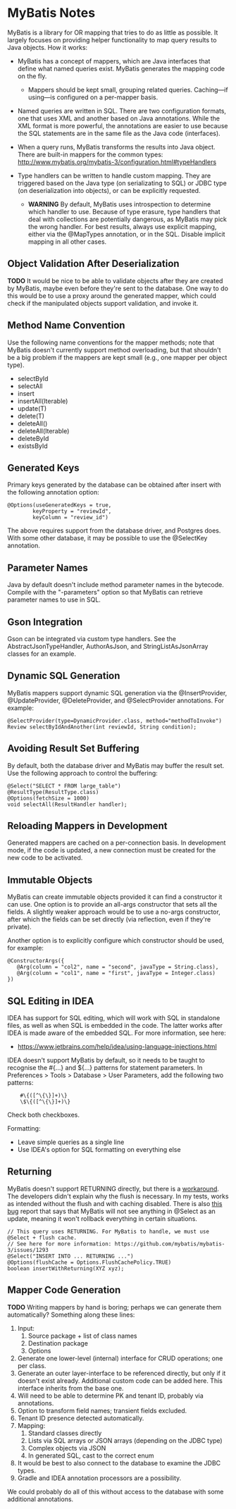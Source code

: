 # MyBatis Notes

MyBatis is a library for OR mapping that tries to do as little as possible. It largely focuses on providing helper functionality to map query results to Java objects. How it works:

* MyBatis has a concept of mappers, which are Java interfaces that define what named queries exist. MyBatis generates the mapping code on the fly.

   * Mappers should be kept small, grouping related queries. Caching—if using—is configured 
   on a per-mapper basis.

* Named queries are written in SQL. There are two configuration formats, one that uses XML and another based on Java annotations. While the XML format is more powerful, the annotations are easier to use because the SQL statements are in the same file as the Java code (interfaces).

* When a query runs, MyBatis transforms the results into Java object. There are built-in mappers for the common types: http://www.mybatis.org/mybatis-3/configuration.html#typeHandlers 

* Type handlers can be written to handle custom mapping. They are triggered based on the Java type (on serializating to SQL) or JDBC type (on deserialization into objects), or can be explicitly requested.

   * **WARNING** By default, MyBatis uses introspection to determine which handler to use. Because of type erasure, type handlers that deal with collections are potentially dangerous, as MyBatis may pick the wrong handler. For best results, always use explicit mapping, either via the @MapTypes annotation, or in the SQL. Disable implicit mapping in all other cases.

## Object Validation After Deserialization

**TODO** It would be nice to be able to validate objects after they are created by MyBatis, maybe even before they're sent to the database. One way to do this would be to use a proxy around the generated mapper, which could check if the manipulated objects support validation, and invoke it.

## Method Name Convention

Use the following name conventions for the mapper methods; note that MyBatis doesn't currently support method overloading, but that shouldn't be a big problem if the mappers are kept small (e.g., one mapper per object type).

* selectById
* selectAll
* insert
* insertAll(Iterable<T>)
* update(T)
* delete(T)
* deleteAll()
* deleteAll(Iterable<T>)
* deleteById
* existsById

## Generated Keys

Primary keys generated by the database can be obtained after insert with the following annotation option:

```
@Options(useGeneratedKeys = true,
        keyProperty = "reviewId",
        keyColumn = "review_id")
```        

The above requires support from the database driver, and Postgres does. With some other database, it may be possible to use the @SelectKey annotation.
 
## Parameter Names

Java by default doesn't include method parameter names in the bytecode. Compile with the "-parameters" option so that MyBatis can retrieve parameter names to use in SQL.

## Gson Integration

Gson can be integrated via custom type handlers. See the AbstractJsonTypeHandler, AuthorAsJson, and StringListAsJsonArray classes for an example.

## Dynamic SQL Generation

MyBatis mappers support dynamic SQL generation via the @InsertProvider, @UpdateProvider, @DeleteProvider, and @SelectProvider annotations. For example:

```
@SelectProvider(type=DynamicProvider.class, method="methodToInvoke")
Review selectByIdAndAnother(int reviewId, String condition);
```

## Avoiding Result Set Buffering

By default, both the database driver and MyBatis may buffer the result set. Use the following approach to control the buffering:

```
@Select("SELECT * FROM large_table")
@ResultType(ResultType.class)
@Options(fetchSize = 1000)
void selectAll(ResultHandler handler);
```

## Reloading Mappers in Development

Generated mappers are cached on a per-connection basis. In development mode, if the code is updated, a new connection must be created for the new code to be activated.

## Immutable Objects

MyBatis can create immutable objects provided it can find a constructor it can use. One option is to provide an all-args constructor that sets all the fields. A slightly weaker approach would be to use a no-args constructor, after which the fields can be set directly (via reflection, even if they're private).

Another option is to explicitly configure which constructor should be used, for example:

```
@ConstructorArgs({
   @Arg(column = "col2", name = "second", javaType = String.class),
   @Arg(column = "col1", name = "first", javaType = Integer.class)
})
```

## SQL Editing in IDEA

IDEA has support for SQL editing, which will work with SQL in standalone files, as well as when SQL is embedded in the code. The latter works after IDEA is made aware of the embedded SQL. For more information, see here:

* https://www.jetbrains.com/help/idea/using-language-injections.html 

IDEA doesn't support MyBatis by default, so it needs to be taught to recognise the #{...} and ${...} patterns for statement parameters. In Preferences > Tools > Database > User Parameters, add the following two patterns:

```
    #\{([^\{\}]+)\}
    \$\{([^\{\}]+)\}
```
    
Check both checkboxes.

Formatting:
* Leave simple queries as a single line
* Use IDEA's option for SQL formatting on everything else

## Returning

MyBatis doesn't support RETURNING directly, but there is a [workaround](https://github.com/mybatis/mybatis-3/issues/1293). The developers didn't explain why the flush is necessary. In my tests, works as intended without the flush and with caching disabled. There is also [this bug](https://github.com/mybatis/mybatis-3/issues/2156) report that says that MyBatis will not see anything in @Select as an update, meaning it won't rollback everything in certain situations.

```
// This query uses RETURNING. For MyBatis to handle, we must use @Select + flush cache.
// See here for more information: https://github.com/mybatis/mybatis-3/issues/1293
@Select("INSERT INTO ... RETURNING ...")
@Options(flushCache = Options.FlushCachePolicy.TRUE)
boolean insertWithReturning(XYZ xyz);
```

## Mapper Code Generation

**TODO** Writing mappers by hand is boring; perhaps we can generate them automatically? Something along these lines:

1. Input:
   1. Source package + list of class names
   2. Destination package
   3. Options
2. Generate one lower-level (internal) interface for CRUD operations; one per class.
3. Generate an outer layer-interface to be referenced directly, but only if it doesn't exist already. Additional custom code can be added here. This interface inherits from the base one.
4. Will need to be able to determine PK and tenant ID, probably via annotations.
5. Option to transform field names; transient fields excluded.
6. Tenant ID presence detected automatically.
7. Mapping:
   1. Standard classes directly
   2. Lists via SQL arrays or JSON arrays (depending on the JDBC type)
   3. Complex objects via JSON
   4. In generated SQL, cast to the correct enum
8. It would be best to also connect to the database to examine the JDBC types.
9. Gradle and IDEA annotation processors are a possibility.

We could probably do all of this without access to the database with some additional annotations.